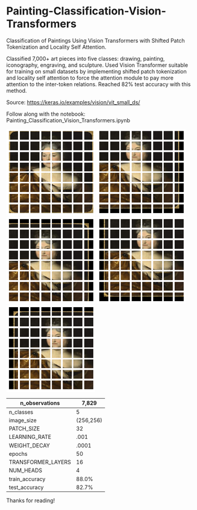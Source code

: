 # Painting-Classification-Vision-Transformers
Classification of Paintings Using Vision Transformers with Shifted Patch Tokenization and Locality Self Attention.

Classified 7,000+ art pieces into five classes: drawing, painting, iconography, engraving, and sculpture.
Used Vision Transformer suitable for training on small datasets by implementing shifted patch tokenization and locality self attention to force the attention module to pay more attention to the inter-token relations.
Reached 82% test accuracy with this method.

Source: https://keras.io/examples/vision/vit_small_ds/

Follow along with the notebook: Painting_Classification_Vision_Transformers.ipynb

![patches](/img/patches_0.png)
![](/img/patches_1.png)
![](/img/patches_2.png)
![](/img/patches_3.png)
![](/img/patches_4.png)

| n_observations     | 7,829     |
|--------------------|-----------|
| n_classes          | 5         |
| image_size         | (256,256) |
| PATCH_SIZE         | 32        |
| LEARNING_RATE      | .001      |
| WEIGHT_DECAY       | .0001     |
| epochs             | 50        |
| TRANSFORMER_LAYERS | 16        |
| NUM_HEADS          | 4         |
| train_accuracy     | 88.0%     |
| test_accuracy      | 82.7%     |

Thanks for reading!
